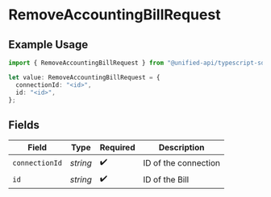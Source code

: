 # RemoveAccountingBillRequest

## Example Usage

```typescript
import { RemoveAccountingBillRequest } from "@unified-api/typescript-sdk/sdk/models/operations";

let value: RemoveAccountingBillRequest = {
  connectionId: "<id>",
  id: "<id>",
};
```

## Fields

| Field                | Type                 | Required             | Description          |
| -------------------- | -------------------- | -------------------- | -------------------- |
| `connectionId`       | *string*             | :heavy_check_mark:   | ID of the connection |
| `id`                 | *string*             | :heavy_check_mark:   | ID of the Bill       |